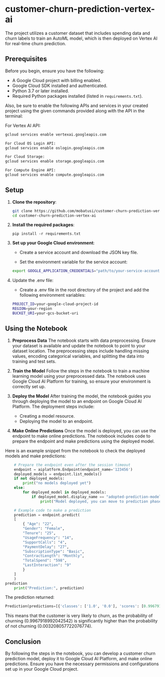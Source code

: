 # customer-churn-prediction-vertex-ai
The project utilizes a customer dataset that includes spending data and churn labels to train an AutoML model, which is then deployed on Vertex AI for real-time churn prediction.


## Prerequisites

Before you begin, ensure you have the following:

- A Google Cloud project with billing enabled.
- Google Cloud SDK installed and authenticated.
- Python 3.7 or later installed.
- Required Python packages installed (listed in `requirements.txt`).

Also, be sure to enable the following APIs and services in your created project using the given commands provided along with the API in the terminal:

For Vertex AI API:
```sh
gcloud services enable vertexai.googleapis.com

For Cloud OS Login API:
gcloud services enable oslogin.googleapis.com

For Cloud Storage:
gcloud services enable storage.googleapis.com

For Compute Engine API:
gcloud services enable compute.googleapis.com
```

## Setup

1. **Clone the repository**:
   ```sh
   git clone https://github.com/mobatusi/customer-churn-prediction-vertex-ai.git
   cd customer-churn-prediction-vertex-ai
2. **Install the required packages**:

    ```
    pip install -r requirements.txt
    ```

3. **Set up your Google Cloud environment**:
    - Create a service account and download the JSON key file.

    - Set the environment variable for the service account:

    ```sh
    export GOOGLE_APPLICATION_CREDENTIALS="path/to/your-service-account-key.json"
    ```
4. Update the .env file:
    - Create a .env file in the root directory of the project and add the following environment variables:

    ```sh
    PROJECT_ID=your-google-cloud-project-id
    REGION=your-region
    BUCKET_URI=your-gcs-bucket-uri
    ```

## Using the Notebook
1. **Preprocess Data**
The notebook starts with data preprocessing. Ensure your dataset is available and update the notebook to point to your dataset location. The preprocessing steps include handling missing values, encoding categorical variables, and splitting the data into training and test sets.

2. **Train the Model**
Follow the steps in the notebook to train a machine learning model using your preprocessed data. The notebook uses Google Cloud AI Platform for training, so ensure your environment is correctly set up.

3. **Deploy the Model**
After training the model, the notebook guides you through deploying the model to an endpoint on Google Cloud AI Platform. The deployment steps include:

    - Creating a model resource.
    - Deploying the model to an endpoint.
4. **Make Online Predictions**
Once the model is deployed, you can use the endpoint to make online predictions. The notebook includes code to prepare the endpoint and make predictions using the deployed model.

Here is an example snippet from the notebook to check the deployed models and make predictions:

```python
    # Prepare the endpoint even after the session timeout
    endpoint = aiplatform.Endpoint(endpoint_name='123456')
    deployed_models = endpoint.list_models()
    if not deployed_models:
        print("no models deployed yet")
    else:
        for deployed_model in deployed_models:
            if deployed_model.display_name == "adopted-prediction-model":
                print("Model deployed, you can move to prediction phase")

    # Example code to make a prediction
    prediction = endpoint.predict(
    [
        { "Age": "22",
        "Gender": "Female",
        "Tenure": "25",
        "UsageFrequency": "14", 
        "SupportCalls": "4",
        "PaymentDelay": "27", 
        "SubscriptionType": "Basic", 
        "ContractLength": "Monthly", 
        "TotalSpend": "598", 
        "LastInteraction": "9" 
        }
    ]
    )
prediction
    print("Prediction:", prediction)
```    

The prediction returned:
```python
Prediction(predictions=[{'classes': ['1.0', '0.0'], 'scores': [0.9967918992042542, 0.003208057722076774]}], deployed_model_id='2783093727831261184', metadata=None, model_version_id='1', model_resource_name='projects/692127285617/locations/us-central1/models/1920320147654967296', explanations=None)
```
This means that the customer is very likely to churn, as the probability of churning (0.9967918992042542) is significantly higher than the probability of not churning (0.003208057722076774).


## Conclusion
By following the steps in the notebook, you can develop a customer churn prediction model, deploy it to Google Cloud AI Platform, and make online predictions. Ensure you have the necessary permissions and configurations set up in your Google Cloud project.
